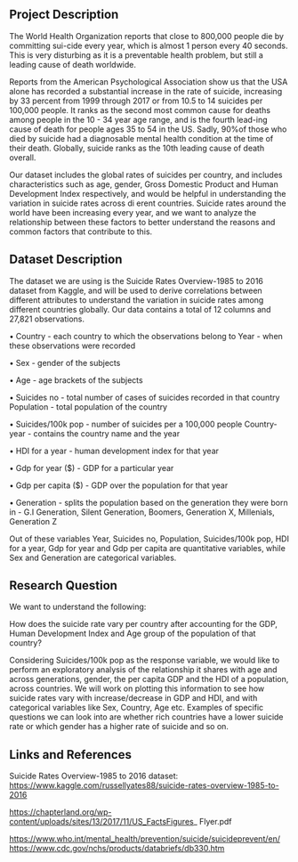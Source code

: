 ## Project Description

The World Health Organization reports that close to 800,000 people die by committing sui-cide every year, which is almost 1 person every 40 seconds. This is very disturbing as it is a preventable health problem, but still a leading cause of death worldwide.

Reports from the American Psychological Association show us that the USA alone has recorded a substantial increase in the rate of suicide, increasing by 33 percent from 1999 through 2017 or from 10.5 to 14 suicides per 100,000 people. It ranks as the second most common cause for deaths among people in the 10 - 34 year age range, and is the fourth lead-ing cause of death for people ages 35 to 54 in the US. Sadly, 90%of those who died by suicide had a diagnosable mental health condition at the time of their death. Globally, suicide ranks as the 10th leading cause of death overall.

Our dataset includes the global rates of suicides per country, and includes characteristics such as age, gender, Gross Domestic Product and Human Development Index respectively, and would be helpful in understanding the variation in suicide rates across di erent countries. Suicide rates around the world have been increasing every year, and we want to analyze the relationship between these factors to better understand the reasons and common factors that contribute to this.


## Dataset Description

The dataset we are using is the Suicide Rates Overview-1985 to 2016 dataset from Kaggle, and will be used to derive correlations between different attributes to understand the variation in suicide rates among different countries globally. Our data contains a total of 12 columns and 27,821 observations.

•	Country - each country to which the observations belong to Year - when these observations were recorded

•	Sex - gender of the subjects

•	Age - age brackets of the subjects

•	Suicides no - total number of cases of suicides recorded in that country Population - total population of the country

•	Suicides/100k pop - number of suicides per a 100,000 people Country-year - contains the country name and the year

•	HDI for a year - human development index for that year

•	Gdp for year ($) - GDP for a particular year

•	Gdp per capita ($) - GDP over the population for that year

•	Generation - splits the population based on the generation they were born in - G.I Generation, Silent Generation, Boomers, Generation X, Millenials, Generation Z

Out of these variables Year, Suicides no, Population, Suicides/100k pop, HDI for a year, Gdp for year and Gdp per capita are quantitative variables, while Sex and Generation are categorical variables.
 
## Research Question

We want to understand the following:

How does the suicide rate vary per country after accounting for the GDP, Human Development Index and Age group of the population of that country?

Considering Suicides/100k pop as the response variable, we would like to perform an exploratory analysis of the relationship it shares with age and across generations, gender, the per capita GDP and the HDI of a population, across countries. We will work on plotting this information to see how suicide rates vary with increase/decrease in GDP and HDI, and with categorical variables like Sex, Country, Age etc. Examples of specific questions we can look into are whether rich countries have a lower suicide rate or which gender has a higher rate of suicide and so on.

## Links and References

Suicide Rates Overview-1985 to 2016 dataset: https://www.kaggle.com/russellyates88/suicide-rates-overview-1985-to-2016

https://chapterland.org/wp-content/uploads/sites/13/2017/11/US_FactsFigures_ Flyer.pdf

https://www.who.int/mental_health/prevention/suicide/suicideprevent/en/ https://www.cdc.gov/nchs/products/databriefs/db330.htm

